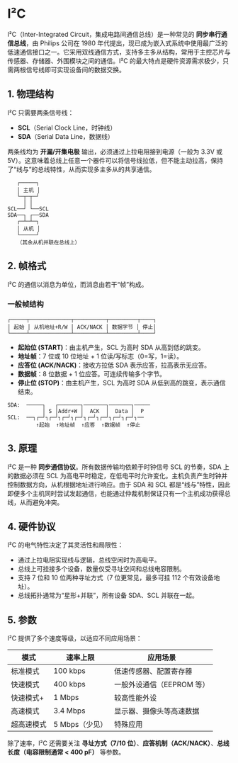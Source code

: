 # I²C

I²C（Inter-Integrated Circuit，集成电路间通信总线）是一种常见的 **同步串行通信总线**，由 Philips 公司在 1980 年代提出，现已成为嵌入式系统中使用最广泛的低速通信接口之一。它采用双线通信方式，支持多主多从结构，常用于主控芯片与传感器、存储器、外围模块之间的通信。I²C 的最大特点是硬件资源需求极少，只需两根信号线即可实现设备间的数据交换。

## 1. 物理结构

I²C 只需要两条信号线：

* **SCL**（Serial Clock Line，时钟线）
* **SDA**（Serial Data Line，数据线）

两条线均为 **开漏/开集电极** 输出，必须通过上拉电阻接到电源（一般为 3.3V 或 5V）。这意味着总线上任意一个器件可以将信号线拉低，但不能主动拉高，保持了“线与”的总线特性，从而实现多主多从的共享通信。

```text
   ┌─────┐
   │ 主机 │
   └─┬─┬─┘
     │ │
SCL──┘ └──SCL
SDA──┐ ┌──SDA
   ┌─┴─┴─┐
   │ 从机 │
   └─────┘
   （其余从机并联在总线上）
```

## 2. 帧格式

I²C 的通信以消息为单位，而消息由若干“帧”构成。

### 一般帧结构

```text
┌─────┬─────────────┬──────────┬─────────┬────┐
│ 起始 │ 从机地址+R/W │ ACK/NACK │ 数据字节 │ 停止│
└─────┴─────────────┴──────────┴─────────┴────┘
```

* **起始位 (START)**：由主机产生，SCL 为高时 SDA 从高到低的跳变。
* **地址帧**：7 位或 10 位地址 + 1 位读/写标志（0=写，1=读）。
* **应答位 (ACK/NACK)**：接收方拉低 SDA 表示应答，拉高表示无应答。
* **数据帧**：8 位数据 + 1 位应答。可连续传输多个字节。
* **停止位 (STOP)**：由主机产生，SCL 为高时 SDA 从低到高的跳变，表示通信结束。

```text
SDA:  ─────┐   ┌───────┐───────┐───────┐─────
           │ S │Addr+W │  ACK  │  Data │  P
SCL:  ──┐┌─┘┐┌─┘┐┌─┘┐┌─┘┐┌─┘┐┌─┘┐┌─┘┐┌─┘┐──
         ↑起始  ↑地址帧  ↑应答  ↑数据帧  ↑停止
```

## 3. 原理

I²C 是一种 **同步通信协议**。所有数据传输均依赖于时钟信号 SCL 的节奏，SDA 上的数据必须在 SCL 为高电平时稳定，在低电平时允许变化。主机负责产生时钟并控制数据方向，从机根据地址进行响应。由于 SDA 和 SCL 都是“线与”特性，因此即便多个主机同时尝试发起通信，也能通过仲裁机制保证只有一个主机成功获得总线，从而避免冲突。

## 4. 硬件协议

I²C 的电气特性决定了其灵活性和局限性：

* 通过上拉电阻实现线与逻辑，总线空闲时为高电平。
* 总线上可挂接多个设备，数量仅受寻址空间和总线电容限制。
* 支持 7 位和 10 位两种寻址方式（7 位更常见，最多可挂 112 个有效设备地址）。
* 总线拓扑通常为“星形+并联”，所有设备 SDA、SCL 并联在一起。

## 5. 参数

I²C 提供了多个速度等级，以适应不同应用场景：

| 模式    | 速率上限       | 应用场景             |
| ----- | ---------- | ---------------- |
| 标准模式  | 100 kbps   | 低速传感器、配置寄存器      |
| 快速模式  | 400 kbps   | 一般外设通信（EEPROM 等） |
| 快速模式+ | 1 Mbps     | 较高性能外设           |
| 高速模式  | 3.4 Mbps   | 显示器、摄像头等高速数据     |
| 超高速模式 | 5 Mbps（少见） | 特殊应用             |

除了速率，I²C 还需要关注 **寻址方式（7/10 位）**、**应答机制（ACK/NACK）**、**总线长度（电容限制通常 < 400 pF）** 等参数。
